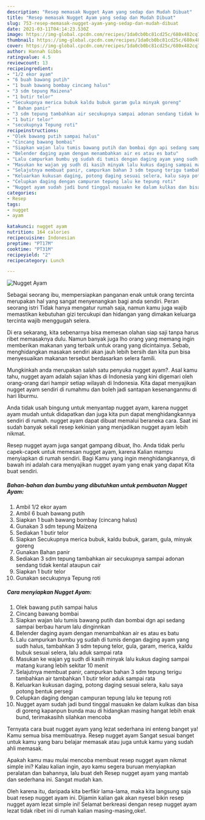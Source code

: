```yaml
---
description: "Resep memasak Nugget Ayam yang sedap dan Mudah Dibuat"
title: "Resep memasak Nugget Ayam yang sedap dan Mudah Dibuat"
slug: 753-resep-memasak-nugget-ayam-yang-sedap-dan-mudah-dibuat
date: 2021-03-11T04:14:23.530Z
image: https://img-global.cpcdn.com/recipes/1da0cb0bc81cd25c/680x482cq70/nugget-ayam-foto-resep-utama.jpg
thumbnail: https://img-global.cpcdn.com/recipes/1da0cb0bc81cd25c/680x482cq70/nugget-ayam-foto-resep-utama.jpg
cover: https://img-global.cpcdn.com/recipes/1da0cb0bc81cd25c/680x482cq70/nugget-ayam-foto-resep-utama.jpg
author: Hannah Gibbs
ratingvalue: 4.5
reviewcount: 13
recipeingredient:
- "1/2 ekor ayam"
- "6 buah bawang putih"
- "1 buah bawang bombay cincang halus"
- "3 sdm tepung Maizena"
- "1 butir telor"
- "Secukupnya merica bubuk kaldu bubuk garam gula minyak goreng"
- " Bahan panir"
- "3 sdm tepung tambahkan air secukupnya sampai adonan sendang tidak kental ataupun cair"
- "1 butir telor"
- "secukupnya Tepung roti"
recipeinstructions:
- "Olek bawang putih sampai halus"
- "Cincang bawang bombai"
- "Siapkan wajan lalu tumis bawang putih dan bombai dgn api sedang sampai berbau harum lalu dinginnkan"
- "Belender daging ayam dengan menambahkan air es atau es batu"
- "Lalu campurkan bumbu yg sudah di tumis dengan daging ayam yang sudh halus, tambahkan 3 sdm tepung telor, gula, garam, merica, kaldu bubuk sesuai selera, lalu aduk sampai rata"
- "Masukan ke wajan yg sudh di kasih minyak lalu kukus daging sampai matang kurang lebih sekitar 10 menit"
- "Selajutnya membuat panir, campurkan bahan 3 sdm tepung terigu tambahkan air tambahkan 1 butir telor aduk sampai rata"
- "Keluarkan kukusan daging, potong daging sesuai selera, kalu saya potong bentuk persegi"
- "Celupkan daging dengan campuran tepung lalu ke tepung roti"
- "Nugget ayam sudah jadi bund tinggal masuakn ke dalam kulkas dan bisa di goreng kapanpun bunda mau di hidangkan masing hangat lebih enak bund, terimakasihh silahkan mencoba"
categories:
- Resep
tags:
- nugget
- ayam

katakunci: nugget ayam 
nutrition: 164 calories
recipecuisine: Indonesian
preptime: "PT17M"
cooktime: "PT31M"
recipeyield: "2"
recipecategory: Lunch

---
```



![Nugget Ayam](https://img-global.cpcdn.com/recipes/1da0cb0bc81cd25c/680x482cq70/nugget-ayam-foto-resep-utama.jpg)

Sebagai seorang ibu, mempersiapkan panganan enak untuk orang tercinta merupakan hal yang sangat menyenangkan bagi anda sendiri. Peran seorang istri Tidak hanya mengatur rumah saja, namun kamu juga wajib memastikan kebutuhan gizi tercukupi dan hidangan yang dimakan keluarga tercinta wajib menggugah selera.

Di era  sekarang, kita sebenarnya bisa memesan olahan siap saji tanpa harus ribet memasaknya dulu. Namun banyak juga lho orang yang memang ingin memberikan makanan yang terbaik untuk orang yang dicintainya. Sebab, menghidangkan masakan sendiri akan jauh lebih bersih dan kita pun bisa menyesuaikan makanan tersebut berdasarkan selera famili. 



Mungkinkah anda merupakan salah satu penyuka nugget ayam?. Asal kamu tahu, nugget ayam adalah sajian khas di Indonesia yang kini digemari oleh orang-orang dari hampir setiap wilayah di Indonesia. Kita dapat menyajikan nugget ayam sendiri di rumahmu dan boleh jadi santapan kesenanganmu di hari liburmu.

Anda tidak usah bingung untuk menyantap nugget ayam, karena nugget ayam mudah untuk didapatkan dan juga kita pun dapat menghidangkannya sendiri di rumah. nugget ayam dapat dibuat memalui beraneka cara. Saat ini sudah banyak sekali resep kekinian yang menjadikan nugget ayam lebih nikmat.

Resep nugget ayam juga sangat gampang dibuat, lho. Anda tidak perlu capek-capek untuk memesan nugget ayam, karena Kalian mampu menyiapkan di rumah sendiri. Bagi Kamu yang ingin menghidangkannya, di bawah ini adalah cara menyajikan nugget ayam yang enak yang dapat Kita buat sendiri.

<!--inarticleads1-->

##### Bahan-bahan dan bumbu yang dibutuhkan untuk pembuatan Nugget Ayam:

1. Ambil 1/2 ekor ayam
1. Ambil 6 buah bawang putih
1. Siapkan 1 buah bawang bombay (cincang halus)
1. Gunakan 3 sdm tepung Maizena
1. Sediakan 1 butir telor
1. Siapkan Secukupnya merica bubuk, kaldu bubuk, garam, gula, minyak goreng
1. Gunakan  Bahan panir
1. Sediakan 3 sdm tepung tambahkan air secukupnya sampai adonan sendang tidak kental ataupun cair
1. Siapkan 1 butir telor
1. Gunakan secukupnya Tepung roti




<!--inarticleads2-->

##### Cara menyiapkan Nugget Ayam:

1. Olek bawang putih sampai halus
1. Cincang bawang bombai
1. Siapkan wajan lalu tumis bawang putih dan bombai dgn api sedang sampai berbau harum lalu dinginnkan
1. Belender daging ayam dengan menambahkan air es atau es batu
1. Lalu campurkan bumbu yg sudah di tumis dengan daging ayam yang sudh halus, tambahkan 3 sdm tepung telor, gula, garam, merica, kaldu bubuk sesuai selera, lalu aduk sampai rata
1. Masukan ke wajan yg sudh di kasih minyak lalu kukus daging sampai matang kurang lebih sekitar 10 menit
1. Selajutnya membuat panir, campurkan bahan 3 sdm tepung terigu tambahkan air tambahkan 1 butir telor aduk sampai rata
1. Keluarkan kukusan daging, potong daging sesuai selera, kalu saya potong bentuk persegi
1. Celupkan daging dengan campuran tepung lalu ke tepung roti
1. Nugget ayam sudah jadi bund tinggal masuakn ke dalam kulkas dan bisa di goreng kapanpun bunda mau di hidangkan masing hangat lebih enak bund, terimakasihh silahkan mencoba




Ternyata cara buat nugget ayam yang lezat sederhana ini enteng banget ya! Kamu semua bisa membuatnya. Resep nugget ayam Sangat sesuai banget untuk kamu yang baru belajar memasak atau juga untuk kamu yang sudah ahli memasak.

Apakah kamu mau mulai mencoba membuat resep nugget ayam nikmat simple ini? Kalau kalian ingin, ayo kamu segera buruan menyiapkan peralatan dan bahannya, lalu buat deh Resep nugget ayam yang mantab dan sederhana ini. Sangat mudah kan. 

Oleh karena itu, daripada kita berfikir lama-lama, maka kita langsung saja buat resep nugget ayam ini. Dijamin kalian gak akan nyesel bikin resep nugget ayam lezat simple ini! Selamat berkreasi dengan resep nugget ayam lezat tidak ribet ini di rumah kalian masing-masing,oke!.

